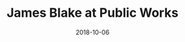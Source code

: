 ---
date: '2018-10-06'
artist: James Blake
festival: ''
venue: Public Works
city: San Francisco
state: CA
country: USA
price: $25.88
solo: 'No'
title: James Blake at Public Works
slug: 2018-10-06-james-blake
cover: ''
genre: ''
category: show
tags: []
created: 02/15/2019
artists:
  - James Blake
  - Airhead
  - Dan Foat
openers:
  - Airhead
  - Dan Foat
---